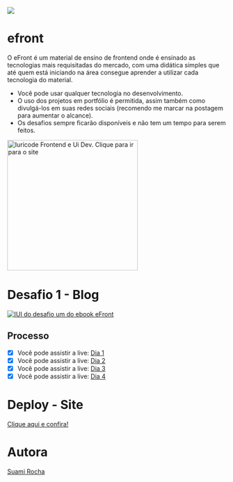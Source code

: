 ![](https://cdn.discordapp.com/attachments/1102358848750231604/1175979737898819615/image.png?ex=656d337a&is=655abe7a&hm=4ca3b81e5d8917d563478ed988559e2ccf60642a1e119c80e7752e598b0f5c20&)
# efront
O eFront é um material de ensino de frontend onde é ensinado as tecnologias mais requisitadas do mercado, com uma didática simples que até quem está iniciando na área consegue aprender a utilizar cada tecnologia do material.

- Você pode usar qualquer tecnologia no desenvolvimento.
- O uso dos projetos em portfólio é permitida, assim também como divulgá-los em suas redes sociais (recomendo me marcar na postagem para aumentar o alcance).
- Os desafios sempre ficarão disponíveis e não tem um tempo para serem feitos.

<a href="https://iuricode.com/efront/">
  <img src="https://cdn.discordapp.com/attachments/1102358848750231604/1175981959336448153/ClickIuricode.png?ex=656d358b&is=655ac08b&hm=b84c7562f402432b3ab99337e07f7fe5baaff73eb9b9e87683ffeda6fe70af8b" alt="Iuricode Frontend e Ui Dev. Clique para ir para o site" width="300px" />
</a>

# Desafio 1 - Blog

<a href="https://iuricode.com/efront/">
  <img src="https://cdn.discordapp.com/attachments/1150491571226169394/1175986142978510948/image.png?ex=656d3971&is=655ac471&hm=1ade1566b50b1a0ad08e4af88e9b1676ed23f68d853d04098c43125cc662b3b9&" alt="IUI do desafio um do ebook eFront"/>
</a>

## Processo
- [x]  Você pode assistir a live: [Dia 1](https://www.twitch.tv/videos/1980031377)
- [x]  Você pode assistir a live: [Dia 2](https://www.twitch.tv/videos/1980944416)
- [x]  Você pode assistir a live: [Dia 3](https://www.twitch.tv/videos/1980944416)
- [x]  Você pode assistir a live: [Dia 4](https://www.twitch.tv/videos/1982890891)

# Deploy - Site
[Clique aqui e confira!](https://efront-desafio1.vercel.app/)


# Autora

[Suami Rocha](http://bento.me/suamirochadev)
